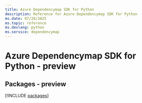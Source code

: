 ```yaml
---
title: Azure Dependencymap SDK for Python
description: Reference for Azure Dependencymap SDK for Python
ms.date: 07/28/2025
ms.topic: reference
ms.devlang: python
ms.service: dependencymap
---
```

# Azure Dependencymap SDK for Python - preview
## Packages - preview
[!INCLUDE [packages](dependencymap-index.md)]